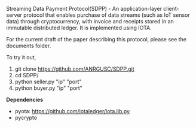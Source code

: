 Streaming Data Payment Protocol(SDPP) - An application-layer client-server protocol that enables purchase of data streams (such as IoT sensor data) through cryptocurrency, with invoice and receipts stored in an immutable distributed ledger. It is implemented using IOTA. 

For the current draft of the paper describing this protocol, please see the documents folder. 

To try it out,

1) git clone https://github.com/ANRGUSC/SDPP.git
2) cd SDPP/
3) python seller.py "ip" "port"
4) python buyer.py "ip" "port"

**Dependencies**
 - pyota: https://github.com/iotaledger/iota.lib.py
 - pycrypto
